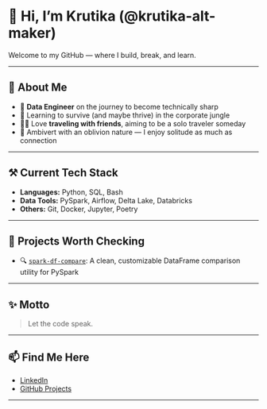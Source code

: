 # 👋 Hi, I’m Krutika (@krutika-alt-maker)

Welcome to my GitHub — where I build, break, and learn.

---

## 🧠 About Me

- 💼 **Data Engineer** on the journey to become technically sharp
- 🌱 Learning to survive (and maybe thrive) in the corporate jungle
- 👯‍♀️ Love **traveling with friends**, aiming to be a solo traveler someday
- 🌌 Ambivert with an oblivion nature — I enjoy solitude as much as connection

---

## ⚒️ Current Tech Stack

- **Languages:** Python, SQL, Bash
- **Data Tools:** PySpark, Airflow, Delta Lake, Databricks
- **Others:** Git, Docker, Jupyter, Poetry

---

## 🚀 Projects Worth Checking

- 🔍 [`spark-df-compare`](https://github.com/krutika-alt-maker/spark-df-compare): A clean, customizable DataFrame comparison utility for PySpark

---

## ✨ Motto

> Let the code speak.

---

## 📫 Find Me Here

- [LinkedIn](https://www.linkedin.com/in/krutika-sanas-a66014196/)
- [GitHub Projects](https://github.com/krutika-alt-maker)

---
